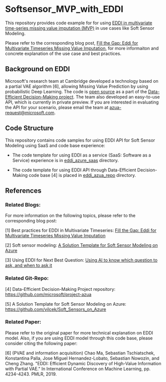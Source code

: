 # Softsensor_MVP_with_EDDI
This repository provides code example for for using [EDDI in multivariate time-series missing value imputation (MVP)](https://techcommunity.microsoft.com/t5/ai-customer-engineering-team/fill-the-gap-eddi-for-multivariate-time-series-missing-value/ba-p/3289782) in use cases like Soft Sensor Modeling.

Please refer to the corresponding blog post, [Fill the Gap: Eddi for Multivariate Timeseries Missing Value Imputation](https://techcommunity.microsoft.com/t5/ai-customer-engineering-team/fill-the-gap-eddi-for-multivariate-time-series-missing-value/ba-p/3289782), for more informaiton and concrete explanation of the use case and best practices.


## Background on EDDI
Microsoft's research team at Cambridge developed a technology based on a partial VAE algorithm [6], allowing Missing Value Prediction by using probabilistic Deep Learning. The code is [open source](https://github.com/microsoft/project-azua) as a part of the [Data-Efficient Decision-Making project](https://www.microsoft.com/en-us/research/project/project_azua). The team also developed an easy-to-use API, which is currently in private preview. If you are interested in evaluating the API for your scenario, please email the team at azua-request@microsoft.com. 

## Code Structure
This repository contains code samples for using EDDI API for Soft Sensor Modeling using SaaS and code base experience: 

- The code template for using EDDI as a service (SaaS: Software as a Service) experience is in [eddi_azure_saas](https://github.com/mry-tvk/Softsensor_MVP_with_EDDI/tree/main/eddi_azure_saas) directory. 

- The code template for using EDDI API through Data-Efficient Decision-Making code base [4] is placed in [eddi_azua_repo](https://github.com/mry-tvk/Softsensor_MVP_with_EDDI/tree/main/eddi_azua_repo) directory. 

## References

### Related Blogs:
For more information on the following topics, please refer to the corresponding blog post:

[1] Best practices for EDDI in Multivariate Timeseries: [Fill the Gap: Eddi for Multivariate Timeseries Missing Value Imputation](https://techcommunity.microsoft.com/t5/ai-customer-engineering-team/fill-the-gap-eddi-for-multivariate-time-series-missing-value/ba-p/3289782)

[2] Soft sensor modeling: [A Solution Template for Soft Sensor Modeling on Azure](https://techcommunity.microsoft.com/t5/ai-customer-engineering-team/a-solution-template-for-soft-sensor-modeling-on-azure/ba-p/3265959)

[3] Using EDDI for Next Best Question: [Using AI to know which question to ask, and when to ask it](https://techcommunity.microsoft.com/t5/ai-customer-engineering-team/using-ai-to-know-which-question-to-ask-and-when-to-ask-it/ba-p/2768799)

### Related Git-Repo:
[4] Data-Efficient Decision-Making Project repository: https://github.com/microsoft/project-azua

[5] A Solution Template for Soft Sensor Modeling on Azure: https://github.com/vilcek/Soft_Sensors_on_Azure

### Related Paper:
Please refer to the original paper for more technical explanation on EDDI model. Also, if you are using EDDI model through this code base, please consider citing the following paper:

[6] (PVAE and information acquisition) Chao Ma, Sebastian Tschiatschek, Konstantina Palla, Jose Miguel Hernandez-Lobato, Sebastian Nowozin, and Cheng Zhang. "EDDI: Efficient Dynamic Discovery of High-Value Information with Partial VAE." In International Conference on Machine Learning, pp. 4234-4243. PMLR, 2019.
